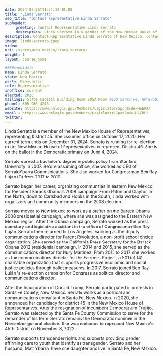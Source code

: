 ```yaml
---
date: 2024-05-26T11:54:12-05:00
title: "Linda Serrato"
seo_title: "contact Representative Linda Serrato"
subheader:
     greeting: Contact Representative Linda Serrato
     description: Linda Serrato is a member of the New Mexico House of Representatives, representing District 45. She assumed office on October 17, 2020. Her current term ends on December 31, 2024.
description: Contact Representative Linda Serrato of New Mexico. Contact information for Linda Serrato includes email address, phone number, and mailing address.
image: linda-serrato.jpeg
video:
url: /states/new-mexico/linda-serrato/
weight: 1
layout: course_home

####candidate
name: Linda Serrato
state: New Mexico
party: Democratic
role: Representative
inoffice: current
elected: 2020
mailing1: State Capitol Building Room 205A Room #100 Santa Fe, NM 87501
phone1: 505-986-4243
website: https://www.nmlegis.gov/Members/Legislator?SponCode=HSERR/
email : https://www.nmlegis.gov/Members/Legislator?SponCode=HSERR/
twitter: 
---
```

Linda Serrato is a member of the New Mexico House of Representatives, representing District 45. She assumed office on October 17, 2020. Her current term ends on December 31, 2024. Serrato is running for re-election to the New Mexico House of Representatives to represent District 45. She is on the ballot in the Democratic primary on June 4, 2024.

Serrato earned a bachelor's degree in public policy from Stanford University in 2007. Before assuming office, she worked as CEO of SerratoYbarra Communications. She also worked for Congressman Ben Ray Lujan (D) from 2017 to 2019. 

Serrato began her career, organizing communities in eastern New Mexico for President Barack Obama’s 2008 campaign. From Raton and Clayton in the North, down to Carlsbad and Hobbs in the South, Linda worked with organizers and community members on the 2008 election.

Serrato moved to New Mexico to work as a staffer on the Barack Obama 2008 presidential campaign, where she was assigned to the Eastern New Mexico region. After the Obama campaign, Serrato worked as the press secretary and legislative assistant in the office of Congressman Ben Ray Luján. Serrato then returned to Los Angeles, working as the deputy communications director for Parent Revolution, a non-profit school choice organization. She served as the California Press Secretary for the Barack Obama 2012 presidential campaign. In 2014 and 2015, she served as the communications director for Nury Martinez. From 2015 to 2017, she worked as the communications director for the Fairness Project, a 501 (c) (4) charitable organization that supports progressive economic and social justice policies through ballot measures. In 2017, Serrato joined Ben Ray Luján 's re-election campaign for Congress as political director and communications director. 

After the Inauguration of Donald Trump, Serrato participated in protests in Santa Fe County, New Mexico. Serrato works as a political and communications consultant in Santa Fe, New Mexico. In 2020, she announced her candidacy for district 45 in the New Mexico House of Representatives. After the resignation of incumbent Democrat Jim Trujillo, Serrato was selected by the Santa Fe County Commission to serve for the remainder of his term. Serrato remains the Democratic nominee in the November general election. She was reelected to represent New Mexico's 45th District on November 8, 2022.

Serrato supports transgender rights and supports providing gender affirming care to youth that identify as transgender. Serrato and her husband, Matt Ybarra, have one daughter and live in Santa Fe, New Mexico.

